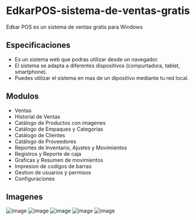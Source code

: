 # EdkarPOS-sistema-de-ventas-gratis
Edkar POS es un sistema de ventas gratis para Windows

## Especificaciones
- Es un sistema web que podras utilizar desde un navegador.
- El sistema se adapta a diferentes dispositivos (compurtadora, tablet, smartphone).
- Puedes utilizar el sistema en mas de un dipositivo mediante tu red local.

## Modulos
- Ventas
- Historial de Ventas
- Catálogo de Productos con imagenes
- Catálogo de Empaques y Categorias
- Catálogo de Clientes
- Catálogo de Proveedores
- Reportes de Inventario, Ajustes y Movimientos
- Registros y Reporte de caja
- Graficas y Resumen de movimientos
- Impresion de codigos de barras
- Gestion de usuarios y permisos
- Configuraciones

## Imagenes
![image](https://github.com/user-attachments/assets/a6305cc6-7f7f-4a99-8b73-a7780e48e524)
![image](https://github.com/user-attachments/assets/d034d2f1-e18f-4d39-b213-7a042da132a2)
![image](https://github.com/user-attachments/assets/357fb7a7-9f07-4bbe-8ad8-05a9ed757389)
![image](https://github.com/user-attachments/assets/6f8bb213-addc-4972-bbb1-7a344bead9db)
![image](https://github.com/user-attachments/assets/53a51300-a59c-435f-af58-a55293e1a398)





